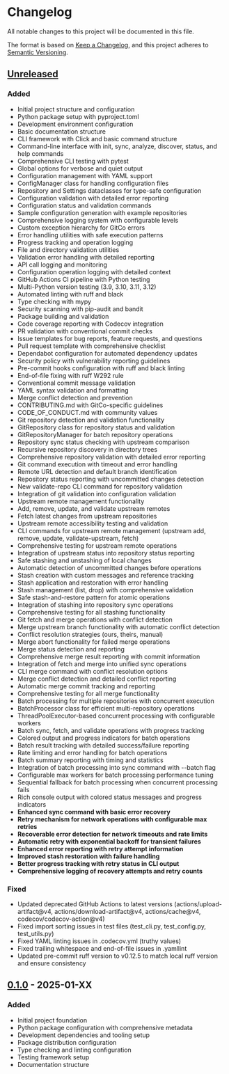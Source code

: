 # Changelog

All notable changes to this project will be documented in this file.

The format is based on [Keep a Changelog](https://keepachangelog.com/en/1.0.0/),
and this project adheres to [Semantic Versioning](https://semver.org/spec/v2.0.0.html).

## [Unreleased]

### Added
- Initial project structure and configuration
- Python package setup with pyproject.toml
- Development environment configuration
- Basic documentation structure
- CLI framework with Click and basic command structure
- Command-line interface with init, sync, analyze, discover, status, and help commands
- Comprehensive CLI testing with pytest
- Global options for verbose and quiet output
- Configuration management with YAML support
- ConfigManager class for handling configuration files
- Repository and Settings dataclasses for type-safe configuration
- Configuration validation with detailed error reporting
- Configuration status and validation commands
- Sample configuration generation with example repositories
- Comprehensive logging system with configurable levels
- Custom exception hierarchy for GitCo errors
- Error handling utilities with safe execution patterns
- Progress tracking and operation logging
- File and directory validation utilities
- Validation error handling with detailed reporting
- API call logging and monitoring
- Configuration operation logging with detailed context
- GitHub Actions CI pipeline with Python testing
- Multi-Python version testing (3.9, 3.10, 3.11, 3.12)
- Automated linting with ruff and black
- Type checking with mypy
- Security scanning with pip-audit and bandit
- Package building and validation
- Code coverage reporting with Codecov integration
- PR validation with conventional commit checks
- Issue templates for bug reports, feature requests, and questions
- Pull request template with comprehensive checklist
- Dependabot configuration for automated dependency updates
- Security policy with vulnerability reporting guidelines
- Pre-commit hooks configuration with ruff and black linting
- End-of-file fixing with ruff W292 rule
- Conventional commit message validation
- YAML syntax validation and formatting
- Merge conflict detection and prevention
- CONTRIBUTING.md with GitCo-specific guidelines
- CODE_OF_CONDUCT.md with community values
- Git repository detection and validation functionality
- GitRepository class for repository status and validation
- GitRepositoryManager for batch repository operations
- Repository sync status checking with upstream comparison
- Recursive repository discovery in directory trees
- Comprehensive repository validation with detailed error reporting
- Git command execution with timeout and error handling
- Remote URL detection and default branch identification
- Repository status reporting with uncommitted changes detection
- New validate-repo CLI command for repository validation
- Integration of git validation into configuration validation
- Upstream remote management functionality
- Add, remove, update, and validate upstream remotes
- Fetch latest changes from upstream repositories
- Upstream remote accessibility testing and validation
- CLI commands for upstream remote management (upstream add, remove, update, validate-upstream, fetch)
- Comprehensive testing for upstream remote operations
- Integration of upstream status into repository status reporting
- Safe stashing and unstashing of local changes
- Automatic detection of uncommitted changes before operations
- Stash creation with custom messages and reference tracking
- Stash application and restoration with error handling
- Stash management (list, drop) with comprehensive validation
- Safe stash-and-restore pattern for atomic operations
- Integration of stashing into repository sync operations
- Comprehensive testing for all stashing functionality
- Git fetch and merge operations with conflict detection
- Merge upstream branch functionality with automatic conflict detection
- Conflict resolution strategies (ours, theirs, manual)
- Merge abort functionality for failed merge operations
- Merge status detection and reporting
- Comprehensive merge result reporting with commit information
- Integration of fetch and merge into unified sync operations
- CLI merge command with conflict resolution options
- Merge conflict detection and detailed conflict reporting
- Automatic merge commit tracking and reporting
- Comprehensive testing for all merge functionality
- Batch processing for multiple repositories with concurrent execution
- BatchProcessor class for efficient multi-repository operations
- ThreadPoolExecutor-based concurrent processing with configurable workers
- Batch sync, fetch, and validate operations with progress tracking
- Colored output and progress indicators for batch operations
- Batch result tracking with detailed success/failure reporting
- Rate limiting and error handling for batch operations
- Batch summary reporting with timing and statistics
- Integration of batch processing into sync command with --batch flag
- Configurable max workers for batch processing performance tuning
- Sequential fallback for batch processing when concurrent processing fails
- Rich console output with colored status messages and progress indicators
- **Enhanced sync command with basic error recovery**
- **Retry mechanism for network operations with configurable max retries**
- **Recoverable error detection for network timeouts and rate limits**
- **Automatic retry with exponential backoff for transient failures**
- **Enhanced error reporting with retry attempt information**
- **Improved stash restoration with failure handling**
- **Better progress tracking with retry status in CLI output**
- **Comprehensive logging of recovery attempts and retry counts**

### Fixed
- Updated deprecated GitHub Actions to latest versions (actions/upload-artifact@v4, actions/download-artifact@v4, actions/cache@v4, codecov/codecov-action@v4)
- Fixed import sorting issues in test files (test_cli.py, test_config.py, test_utils.py)
- Fixed YAML linting issues in .codecov.yml (truthy values)
- Fixed trailing whitespace and end-of-file issues in .yamllint
- Updated pre-commit ruff version to v0.12.5 to match local ruff version and ensure consistency

## [0.1.0] - 2025-01-XX

### Added
- Initial project foundation
- Python package configuration with comprehensive metadata
- Development dependencies and tooling setup
- Package distribution configuration
- Type checking and linting configuration
- Testing framework setup
- Documentation structure

[Unreleased]: https://github.com/41technologies/gitco/compare/v0.1.0...HEAD
[0.1.0]: https://github.com/41technologies/gitco/releases/tag/v0.1.0
